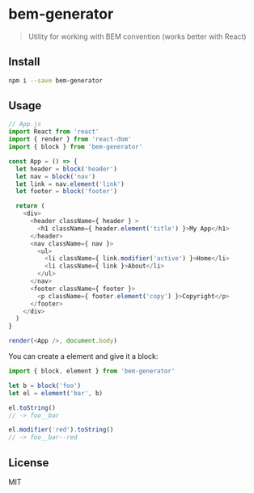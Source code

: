 # bem-generator
> Utility for working with BEM convention (works better with React)

## Install
```bash
npm i --save bem-generator
```

## Usage
```js
// App.js
import React from 'react'
import { render } from 'react-dom'
import { block } from 'bem-generator'

const App = () => {
  let header = block('header')
  let nav = block('nav')
  let link = nav.element('link')
  let footer = block('footer')

  return (
    <div>
      <header className={ header } >
        <h1 className={ header.element('title') }>My App</h1>
      </header>
      <nav className={ nav }>
        <ul>
          <li className={ link.modifier('active') }>Home</li>
          <li className={ link }>About</li>
        </ul>
      </nav>
      <footer className={ footer }>
        <p className={ footer.element('copy') }>Copyright</p>
      </footer>
    </div>
  )
}

render(<App />, document.body)
```

You can create a element and give it a block:

```js
import { block, element } from 'bem-generator'

let b = block('foo')
let el = element('bar', b)

el.toString()
// -> foo__bar

el.modifier('red').toString()
// -> foo__bar--red
```

## License
MIT
